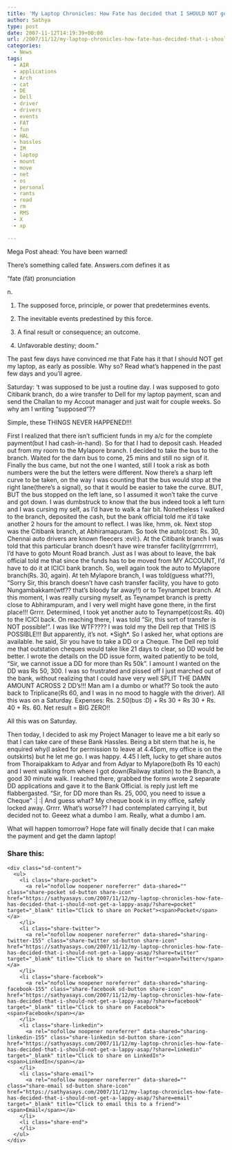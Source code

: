 ```yaml
---
title: 'My Laptop Chronicles: How Fate has decided that I SHOULD NOT get a lappy ASAP'
author: Sathya
type: post
date: 2007-11-12T14:19:39+00:00
url: /2007/11/12/my-laptop-chronicles-how-fate-has-decided-that-i-should-not-get-a-lappy-asap/
categories:
  - News
tags:
  - AIR
  - applications
  - Arch
  - cat
  - DE
  - Dell
  - driver
  - drivers
  - events
  - FAT
  - fun
  - HAL
  - hassles
  - IM
  - laptop
  - mount
  - move
  - net
  - os
  - personal
  - rants
  - read
  - rm
  - RMS
  - X
  - xp

---
```

Mega Post ahead: You have been warned!

There&#8217;s something called fate. Answers.com defines it as
  
&#8220;fate (fät) pronunciation
  
n.
  
1. The supposed force, principle, or power that predetermines events.
  
2. The inevitable events predestined by this force.
  
3. A final result or consequence; an outcome.
  
4. Unfavorable destiny; doom.&#8221;

The past few days have convinced me that Fate has it that I should NOT get my laptop, as early as possible. Why so? Read what&#8217;s happened in the past few days and you&#8217;ll agree.
  
<!--more-->


  
Saturday: &#8216;t was supposed to be just a routine day. I was supposed to goto Citibank branch, do a wire transfer to Dell for my laptop payment, scan and send the Challan to my Accout manager and just wait for couple weeks. So why am I writing &#8220;supposed&#8221;??
  
Simple, these THINGS NEVER HAPPENED!!!

First I realized that there isn&#8217;t sufficient funds in my a/c for the complete payment(but I had cash-in-hand). So for that I had to deposit cash. Headed out from my room to the Mylapore branch. I decided to take the bus to the branch. Waited for the darn bus to come, 25 mins and still no sign of it. Finally the bus came, but not the one I wanted, still I took a risk as both numbers were the but the letters were different. Now there&#8217;s a sharp left curve to be taken, on the way I was counting that the bus would stop at the right lane(there&#8217;s a signal), so that it would be easier to take the curve. BUT, BUT the bus stopped on the left lane, so I assumed it won&#8217;t take the curve and got down. I was dumbstruck to know that the bus indeed took a left turn and I was cursing my self, as I&#8217;d have to walk a fair bit. Nonetheless I walked to the branch, deposited the cash, but the bank official told me it&#8217;d take another 2 hours for the amount to reflect. I was like, hmm, ok. Next stop was the Citibank branch, at Abhiramapuram. So took the auto(cost: Rs. 30, Chennai auto drivers are known fleecers :evil:). At the Citibank branch I was told that this particular branch doesn&#8217;t have wire transfer facility(grrrrrrrr), I&#8217;d have to goto Mount Road branch. Just as I was about to leave, the bak official told me that since the funds has to be moved from MY ACCOUNT, I&#8217;d have to do it at ICICI bank branch. So, well again took the auto to Mylapore branch(Rs. 30, again). At teh Mylapore branch, I was told(guess what??), &#8220;Sorry Sir, this branch doesn&#8217;t have cash transfer facility, you have to goto Nungambakkam(wtf?? that&#8217;s bloody far away!!) or to Teynampet branch. At this moment, I was really cursing myself, as Teynampet branch is pretty close to Abhirampuram, and I very well might have gone there, in the first place!!! Grrrr. Determined, I took yet another auto to Teynampet(cost:Rs. 40) to the ICICI back. On reaching there, I was told &#8220;Sir, this sort of transfer is NOT possible!&#8221;. I was like WTF???? I was told my the Dell rep that THIS IS POSSIBLE!!! But apparently, it&#8217;s not. \*Sigh\*. So I asked her, what options are available. he said, Sir you have to take a DD or a Cheque. The Dell rep told me that outstation cheques would take like 21 days to clear, so DD would be better. I wrote the details on the DD issue form, waited patiently to be told, &#8220;Sir, we cannot issue a DD for more than Rs 50k&#8221;. I amount I wanted on the DD was Rs 50, 300. I was so frustrated and pissed off I just marched out of the bank, without realizing that I could have very well SPLIT THE DAMN AMOUNT ACROSS 2 DD&#8217;s!!! Man am I a dumbo or what?? So took the auto back to Triplicane(Rs 60, and I was in no mood to haggle with the driver). All this was on a Saturday. Expenses: Rs. 2.50(bus :D) + Rs 30 + Rs 30 + Rs. 40 + Rs. 60. Net result = BIG ZERO!!

All this was on Saturday.

Then today, I decided to ask my Project Manager to leave me a bit early so that I can take care of these Bank Hassles. Being a bit stern that he is, he enquired why(I asked for permission to leave at 4.45pm, my office is on the outskirts) but he let me go. I was happy. 4.45 I left, lucky to get share autos from Thoraipakkam to Adyar and from Adyar to Mylapore(both Rs 10 each) and I went walking from where I got down(Railway station) to the Branch, a good 30 minute walk. I reached there, grabbed the forms wrote 2 separate DD applications and gave it to the Bank Official. is reply just left me flabbergasted. &#8220;Sir, for DD more than Rs. 25, 000, you need to issue a Cheque&#8221; :| :| And guess what? My cheque book is in my office, safely locked away. Grrrr. What&#8217;s worse?? I had contemplated carrying it, but decided not to. Geeez what a dumbo I am. Really, what a dumbo I am.

What will happen tomorrow? Hope fate will finally decide that I can make the payment and get the damn laptop!

<div class="sharedaddy sd-sharing-enabled">
  <div class="robots-nocontent sd-block sd-social sd-social-icon-text sd-sharing">
    <h3 class="sd-title">
      Share this:
    </h3>
    
    <div class="sd-content">
      <ul>
        <li class="share-pocket">
          <a rel="nofollow noopener noreferrer" data-shared="" class="share-pocket sd-button share-icon" href="https://sathyasays.com/2007/11/12/my-laptop-chronicles-how-fate-has-decided-that-i-should-not-get-a-lappy-asap/?share=pocket" target="_blank" title="Click to share on Pocket"><span>Pocket</span></a>
        </li>
        <li class="share-twitter">
          <a rel="nofollow noopener noreferrer" data-shared="sharing-twitter-155" class="share-twitter sd-button share-icon" href="https://sathyasays.com/2007/11/12/my-laptop-chronicles-how-fate-has-decided-that-i-should-not-get-a-lappy-asap/?share=twitter" target="_blank" title="Click to share on Twitter"><span>Twitter</span></a>
        </li>
        <li class="share-facebook">
          <a rel="nofollow noopener noreferrer" data-shared="sharing-facebook-155" class="share-facebook sd-button share-icon" href="https://sathyasays.com/2007/11/12/my-laptop-chronicles-how-fate-has-decided-that-i-should-not-get-a-lappy-asap/?share=facebook" target="_blank" title="Click to share on Facebook"><span>Facebook</span></a>
        </li>
        <li class="share-linkedin">
          <a rel="nofollow noopener noreferrer" data-shared="sharing-linkedin-155" class="share-linkedin sd-button share-icon" href="https://sathyasays.com/2007/11/12/my-laptop-chronicles-how-fate-has-decided-that-i-should-not-get-a-lappy-asap/?share=linkedin" target="_blank" title="Click to share on LinkedIn"><span>LinkedIn</span></a>
        </li>
        <li class="share-email">
          <a rel="nofollow noopener noreferrer" data-shared="" class="share-email sd-button share-icon" href="https://sathyasays.com/2007/11/12/my-laptop-chronicles-how-fate-has-decided-that-i-should-not-get-a-lappy-asap/?share=email" target="_blank" title="Click to email this to a friend"><span>Email</span></a>
        </li>
        <li class="share-end">
        </li>
      </ul>
    </div>
  </div>
</div>